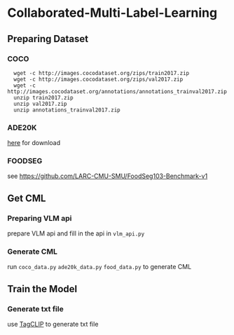 # Collaborated-Multi-Label-Learning
## Preparing Dataset
### COCO
```
  wget -c http://images.cocodataset.org/zips/train2017.zip
  wget -c http://images.cocodataset.org/zips/val2017.zip
  wget -c http://images.cocodataset.org/annotations/annotations_trainval2017.zip
  unzip train2017.zip
  unzip val2017.zip
  unzip annotations_trainval2017.zip
```
### ADE20K
[here](https://ai-studio-online.bj.bcebos.com/v1/fc797adb86ea40418938c95a9291a249ed160e826a5844c087b2b46a89e2e5a7?responseContentDisposition=attachment%3Bfilename%3DADEChallengeData2016.zip&authorization=bce-auth-v1%2F5cfe9a5e1454405eb2a975c43eace6ec%2F2025-07-23T04%3A20%3A21Z%2F60%2F%2F582c8ca6fdd1af1cfb32dd31950c218f4a4456cc5304d064f90bc36863404044) for download
### FOODSEG
see <https://github.com/LARC-CMU-SMU/FoodSeg103-Benchmark-v1>
## Get CML 
### Preparing VLM api
prepare VLM api and fill in the api in `vlm_api.py`
### Generate CML
run `coco_data.py` `ade20k_data.py` `food_data.py` to generate CML
## Train the Model
### Generate txt file
use [TagCLIP](https://github.com/linyq2117/TagCLIP) to generate txt file
